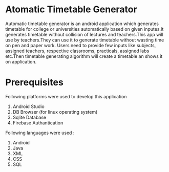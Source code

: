 # Atomatic Timetable Generator                      
 
 Automatic timetable generator is an android application which generates timetable for college or universities automatically based on given inputes.It generates timetable without collision of lectures and teachers.This app will use by teachers.They can use it to generate timetable without wasting time on pen and paper work.
 Users need to provide few inputs like subjects, assigned teachers, respective classrooms, practicals, assigned labs etc.Then timetable generating algorithm will create a timetable an shows it on application. 
 
 
 # Prerequisites

 Following platforms were used to develop this application

 1. Android Studio
 2. DB Browser (for linux operating system)
 3. Sqlite Database
 4. Firebase Authantication

 
 Following languages were used :
 
 1. Android
 2. Java
 3. XML
 4. CSS
 5. SQL
 
